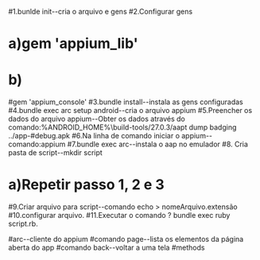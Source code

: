 #1.bunlde init--cria o arquivo e gens
#2.Configurar gens
 # a)gem 'appium_lib'
 # b)
#gem 'appium_console'
#3.bundle install--instala as gens configuradas
#4.bundle exec arc setup android--cria o arquivo appium
#5.Preencher os dados do arquivo appium--Obter os dados através do comando:%ANDROID_HOME%\build-tools/27.0.3/aapt dump badging ../app-#debug.apk
#6.Na linha de comando iniciar o appium--comando:appium
#7.bundle exec arc--instala o aap no emulador
#8. Cria pasta de script--mkdir script
 #  a)Repetir passo 1, 2 e 3
#9.Criar arquivo para script--comando  echo > nomeArquivo.extensão
#10.configurar arquivo.
#11.Executar o comando ? bundle exec ruby script.rb.


#arc--cliente do appium
#comando page--lista os elementos da página aberta do app
#comando back--voltar a uma tela
#methods
